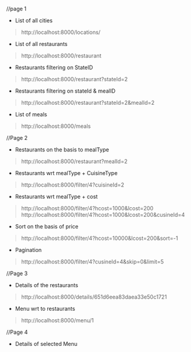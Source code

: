 //page 1

* List of all cities
> http://localhost:8000/locations/
* List of all restaurants
>http://localhost:8000/restaurant
* Restaurants filtering on StateID
>http://localhost:8000/restaurant?stateId=2
* Restaurants filtering on stateId & mealID
>http://localhost:8000/restaurant?stateId=2&mealId=2
* List of meals
>http://localhost:8000/meals


//Page 2
* Restaurants on the basis to mealType
>http://localhost:8000/restaurant?mealId=2
* Restaurants wrt mealType + CuisineType
>http://localhost:8000/filter/4?cuisineId=2
* Restaurants wrt mealType + cost
>http://localhost:8000/filter/4?hcost=1000&lcost=200
>http://localhost:8000/filter/4?hcost=1000&lcost=200&cusineId=4
* Sort on the basis of price 
>http://localhost:8000/filter/4?hcost=10000&lcost=200&sort=-1
* Pagination
>http://localhost:8000/filter/4?cusineId=4&skip=0&limit=5



//Page 3
* Details of the restaurants
>http://localhost:8000/details/651d6eea83daea33e50c1721
* Menu wrt to restaurants
>http://localhost:8000/menu/1

//Page 4
* Details of selected Menu
>
